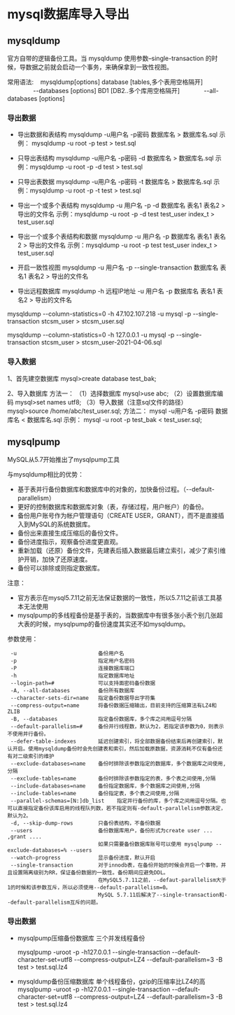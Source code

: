 # mysql数据库导入导出

## mysqldump

官方自带的逻辑备份工具。当 mysqldump 使用参数–single-transaction 的时候，导数据之前就会启动一个事务，来确保拿到一致性视图。

常用语法:
   mysqldump[options] database [tables,多个表用空格隔开]
               --databases [options] BD1 [DB2..多个库用空格隔开]
               --all-databases [options]
### 导出数据

* 导出数据和表结构
mysqldump -u用户名 -p密码 数据库名 > 数据库名.sql
示例： mysqldump -u root -p test > test.sql

* 只导出表结构
mysqldump -u用户名 -p密码 -d 数据库名 > 数据库名.sql
示例：mysqldump -u root -p -d test > test.sql

* 只导出表数据
mysqldump -u用户名 -p密码 -t 数据库名 > 数据库名.sql
示例：mysqldump -u root -p -t test > test.sql

* 导出一个或多个表结构
mysqldump -u 用户名 -p -d 数据库名 表名1 表名2 > 导出的文件名
示例：mysqldump -u root -p -d test test_user index_t > test_user.sql

* 导出一个或多个表结构和数据
mysqldump -u 用户名 -p 数据库名 表名1 表名2 > 导出的文件名
示例：mysqldump -u root -p test test_user index_t > test_user.sql

* 开启一致性视图
mysqldump -u 用户名 -p --single-transaction 数据库名 表名1 表名2 > 导出的文件名

* 导出远程数据库
mysqldump -h 远程IP地址 -u 用户名 -p 数据库名 表名1 表名2 > 导出的文件名

mysqldump --column-statistics=0 -h 47.102.107.218 -u mysql -p --single-transaction stcsm_user > stcsm_user.sql

mysqldump --column-statistics=0 -h 127.0.0.1 -u mysql -p --single-transaction stcsm_user > stcsm_user-2021-04-06.sql

### 导入数据

1、首先建空数据库
mysql>create database test_bak;

2、导入数据库
方法一：
（1）选择数据库
mysql>use abc;
（2）设置数据库编码
mysql>set names utf8;
（3）导入数据（注意sql文件的路径）
mysql>source /home/abc/test_user.sql;
方法二：
mysql -u用户名 -p密码 数据库名 < 数据库名.sql
示例： mysql -u root -p test_bak < test_user.sql;

## mysqlpump

MySQL从5.7开始推出了mysqlpump工具

与mysqldump相比的优势：

* 基于表并行备份数据库和数据库中的对象的，加快备份过程。（--default-parallelism）
* 更好的控制数据库和数据库对象（表，存储过程，用户帐户）的备份。
* 备份用户账号作为帐户管理语句（CREATE USER，GRANT），而不是直接插入到MySQL的系统数据库。
* 备份出来直接生成压缩后的备份文件。
* 备份进度指示，观察备份进度更直观。
* 重新加载（还原）备份文件，先建表后插入数据最后建立索引，减少了索引维护开销，加快了还原速度。
* 备份可以排除或则指定数据库。

注意：

* 官方表示在mysql5.7.11之前无法保证数据的一致性，所以5.7.11之前该工具基本无法使用
* mysqlpump的多线程备份是基于表的，当数据库中有很多张小表个别几张超大表的时候，mysqlpump的备份速度其实还不如mysqldump。

参数使用：

```text
 -u                          备份用户名
 -p                          指定用户名密码
 -P                          连接数据库端口
 -h                          指定数据库地址
 --login-path=#              可以支持面密码备份数据
 -A, --all-databases 	     备份所有数据库
 --character-sets-dir=name   指定备份数据导出字符集
 --compress-output=name      将备份数据压缩输出，目前支持的压缩算法有LZ4和ZLIB
 -B, --databases             指定备份数据库，多个库之间用逗号分隔
 --default-parallelism=#     备份并行线程数，默认为2，若指定该参数为0，则表示不使用并行备份。
 --defer-table-indexes       延迟创建索引，将全部数据备份结束后再创建索引，默认开启。使用mysqldump备份时会先创建表和索引，然后加载原数据，资源消耗不仅有备份还有对二级索引的维护
 --exclude-databases=name    备份时排除该参数指定的数据库，多个数据库之间使用,分隔
 --exclude-tables=name       备份时排除该参数指定的表，多个表之间使用,分隔
 --include-databases=name    备份指定数据库，多个数据库之间使用,分隔
 --include-tables=name       备份指定表，多个表之间使用,分隔
 --parallel-schemas=[N:]db_list    指定并行备份的库，多个库之间用逗号分隔。也可以直接指定备份该库启用的线程队列数，若不指定则有-default-parallelism参数决定，默认为2。
 -d, --skip-dump-rows        只备份表结构，不备份数据
 --users                     备份数据库用户，备份形式为create user ... ,grant ....
                             如果只需要备份数据库账号可以使用 mysqlpump --exclude-databases=% --users
 --watch-progress            显示备份进度，默认开启
 --single-transaction        对于innodb表，在备份开始的时候会开启一个事物，并且设置隔离级别为RR，保证备份数据的一致性。备份期间应避免DDL。
                             在MySQL5.7.11之前，--defaut-parallelism大于1的时候和该参数互斥，所以必须使用--default-parallelism=0。
                             MySQL 5.7.11后解决了--single-transaction和--default-parallelism互斥的问题。
```

### 导出数据

* mysqlpump压缩备份数据库 三个并发线程备份

  mysqlpump -uroot -p -h127.0.0.1 --single-transaction --default-character-set=utf8 --compress-output=LZ4 --default-parallelism=3 -B test > test.sql.lz4

* mysqldump备份压缩数据库 单个线程备份，gzip的压缩率比LZ4的高
  mysqlpump -uroot -p -h127.0.0.1 --single-transaction --default-character-set=utf8 --compress-output=LZ4 --default-parallelism=3 -B test > test.sql.lz4

